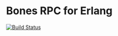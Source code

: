 # Bones RPC for Erlang

[![Build Status](https://travis-ci.org/bones-rpc/bones-rpc-erlang.png?branch=master)](https://travis-ci.org/bones-rpc/bones-rpc-erlang)
